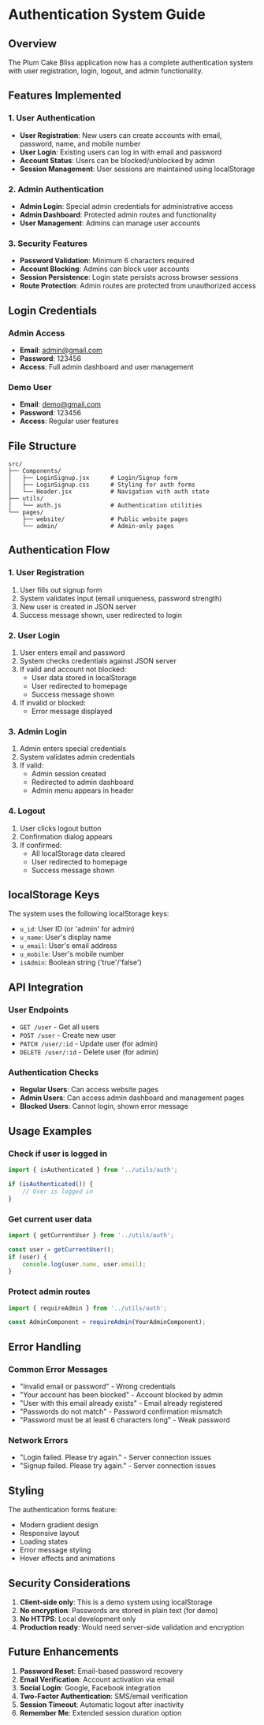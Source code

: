# Authentication System Guide

## Overview
The Plum Cake Bliss application now has a complete authentication system with user registration, login, logout, and admin functionality.

## Features Implemented

### 1. User Authentication
- **User Registration**: New users can create accounts with email, password, name, and mobile number
- **User Login**: Existing users can log in with email and password
- **Account Status**: Users can be blocked/unblocked by admin
- **Session Management**: User sessions are maintained using localStorage

### 2. Admin Authentication
- **Admin Login**: Special admin credentials for administrative access
- **Admin Dashboard**: Protected admin routes and functionality
- **User Management**: Admins can manage user accounts

### 3. Security Features
- **Password Validation**: Minimum 6 characters required
- **Account Blocking**: Admins can block user accounts
- **Session Persistence**: Login state persists across browser sessions
- **Route Protection**: Admin routes are protected from unauthorized access

## Login Credentials

### Admin Access
- **Email**: admin@gmail.com
- **Password**: 123456
- **Access**: Full admin dashboard and user management

### Demo User
- **Email**: demo@gmail.com
- **Password**: 123456
- **Access**: Regular user features

## File Structure

```
src/
├── Components/
│   ├── LoginSignup.jsx      # Login/Signup form
│   ├── LoginSignup.css      # Styling for auth forms
│   └── Header.jsx           # Navigation with auth state
├── utils/
│   └── auth.js              # Authentication utilities
└── pages/
    ├── website/             # Public website pages
    └── admin/               # Admin-only pages
```

## Authentication Flow

### 1. User Registration
1. User fills out signup form
2. System validates input (email uniqueness, password strength)
3. New user is created in JSON server
4. Success message shown, user redirected to login

### 2. User Login
1. User enters email and password
2. System checks credentials against JSON server
3. If valid and account not blocked:
   - User data stored in localStorage
   - User redirected to homepage
   - Success message shown
4. If invalid or blocked:
   - Error message displayed

### 3. Admin Login
1. Admin enters special credentials
2. System validates admin credentials
3. If valid:
   - Admin session created
   - Redirected to admin dashboard
   - Admin menu appears in header

### 4. Logout
1. User clicks logout button
2. Confirmation dialog appears
3. If confirmed:
   - All localStorage data cleared
   - User redirected to homepage
   - Success message shown

## localStorage Keys

The system uses the following localStorage keys:

- `u_id`: User ID (or 'admin' for admin)
- `u_name`: User's display name
- `u_email`: User's email address
- `u_mobile`: User's mobile number
- `isAdmin`: Boolean string ('true'/'false')

## API Integration

### User Endpoints
- `GET /user` - Get all users
- `POST /user` - Create new user
- `PATCH /user/:id` - Update user (for admin)
- `DELETE /user/:id` - Delete user (for admin)

### Authentication Checks
- **Regular Users**: Can access website pages
- **Admin Users**: Can access admin dashboard and management pages
- **Blocked Users**: Cannot login, shown error message

## Usage Examples

### Check if user is logged in
```javascript
import { isAuthenticated } from '../utils/auth';

if (isAuthenticated()) {
    // User is logged in
}
```

### Get current user data
```javascript
import { getCurrentUser } from '../utils/auth';

const user = getCurrentUser();
if (user) {
    console.log(user.name, user.email);
}
```

### Protect admin routes
```javascript
import { requireAdmin } from '../utils/auth';

const AdminComponent = requireAdmin(YourAdminComponent);
```

## Error Handling

### Common Error Messages
- "Invalid email or password" - Wrong credentials
- "Your account has been blocked" - Account blocked by admin
- "User with this email already exists" - Email already registered
- "Passwords do not match" - Password confirmation mismatch
- "Password must be at least 6 characters long" - Weak password

### Network Errors
- "Login failed. Please try again." - Server connection issues
- "Signup failed. Please try again." - Server connection issues

## Styling

The authentication forms feature:
- Modern gradient design
- Responsive layout
- Loading states
- Error message styling
- Hover effects and animations

## Security Considerations

1. **Client-side only**: This is a demo system using localStorage
2. **No encryption**: Passwords are stored in plain text (for demo)
3. **No HTTPS**: Local development only
4. **Production ready**: Would need server-side validation and encryption

## Future Enhancements

1. **Password Reset**: Email-based password recovery
2. **Email Verification**: Account activation via email
3. **Social Login**: Google, Facebook integration
4. **Two-Factor Authentication**: SMS/email verification
5. **Session Timeout**: Automatic logout after inactivity
6. **Remember Me**: Extended session duration option
